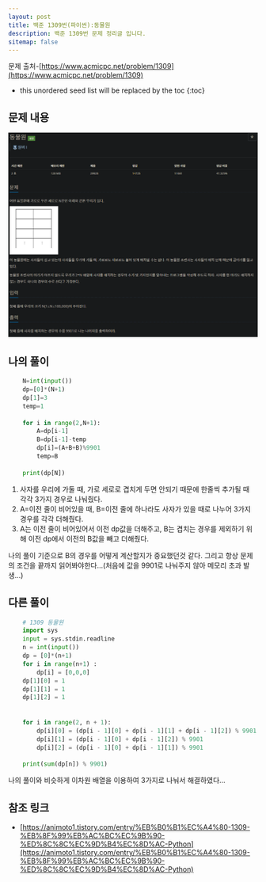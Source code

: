 ```yaml
---
layout: post
title: 백준 1309번(파이썬):동물원
description: 백준 1309번 문제 정리글 입니다.
sitemap: false
---
```

문제 출처-[https://www.acmicpc.net/problem/1309](https://www.acmicpc.net/problem/1309)

* this unordered seed list will be replaced by the toc
{:toc}

## 문제 내용
![백준 1309번](/assets/img/blog/bj1309.png)

## 나의 풀이

~~~python
    N=int(input())
    dp=[0]*(N+1)
    dp[1]=3
    temp=1

    for i in range(2,N+1):
        A=dp[i-1]
        B=dp[i-1]-temp
        dp[i]=(A+B+B)%9901
        temp=B
        
    print(dp[N])
~~~

1. 사자를 우리에 가둘 때, 가로 세로로 겹치게 두면 안되기 때문에 한줄씩 추가될 때 각각 3가지 경우로 나눠줬다.
2. A=이전 줄이 비어있을 때, B=이전 줄에 하나라도 사자가 있을 때로 나누어 3가지 경우를 각각 더해줬다.
3. A는 이전 줄이 비어있어서 이전 dp값을 더해주고, B는 겹치는 경우를 제외하기 위해 이전 dp에서 이전의 B값을 빼고 더해줬다.

나의 풀이 기준으로 B의 경우를 어떻게 계산할지가 중요했던것 같다. 그리고 항상 문제의 조건을 끝까지 읽어봐야한다...(처음에 값을 9901로 나눠주지 않아 메모리 초과 발생...)

## 다른 풀이

~~~python
    # 1309 동물원
    import sys
    input = sys.stdin.readline
    n = int(input())
    dp = [0]*(n+1)
    for i in range(n+1) :
        dp[i] = [0,0,0]
    dp[1][0] = 1
    dp[1][1] = 1
    dp[1][2] = 1


    for i in range(2, n + 1):
        dp[i][0] = (dp[i - 1][0] + dp[i - 1][1] + dp[i - 1][2]) % 9901
        dp[i][1] = (dp[i - 1][0] + dp[i - 1][2]) % 9901
        dp[i][2] = (dp[i - 1][0] + dp[i - 1][1]) % 9901

    print(sum(dp[n]) % 9901)
~~~

나의 풀이와 비슷하게 이차원 배열을 이용하여 3가지로 나눠서 해결하였다...

## **참조 링크** 

- [https://animoto1.tistory.com/entry/%EB%B0%B1%EC%A4%80-1309-%EB%8F%99%EB%AC%BC%EC%9B%90-%ED%8C%8C%EC%9D%B4%EC%8D%AC-Python](https://animoto1.tistory.com/entry/%EB%B0%B1%EC%A4%80-1309-%EB%8F%99%EB%AC%BC%EC%9B%90-%ED%8C%8C%EC%9D%B4%EC%8D%AC-Python)